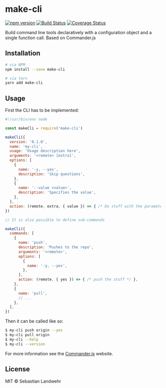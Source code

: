 <!--@h1([pkg.name])-->
# make-cli
<!--/@-->

<!--@shields('npm', 'travis', 'coveralls')-->
[![npm version](https://img.shields.io/npm/v/make-cli.svg)](https://www.npmjs.com/package/make-cli) [![Build Status](https://img.shields.io/travis/dword-design/make-cli/master.svg)](https://travis-ci.org/dword-design/make-cli) [![Coverage Status](https://img.shields.io/coveralls/dword-design/make-cli/master.svg)](https://coveralls.io/r/dword-design/make-cli?branch=master)
<!--/@-->

<!--@pkg.description-->
Build command line tools declaratively with a configuration object and a single function call. Based on Commander.js
<!--/@-->

## Installation

```sh
# via NPM
npm install --save make-cli

# via Yarn
yarn add make-cli
```

## Usage

First the CLI has to be implemented:

```js
#!/usr/bin/env node

const makeCli = require('make-cli')

makeCli({
  version: '0.1.0',
  name: 'my-cli',
  usage: 'Usage description here',
  arguments: '<remote> [extra]',
  options: [
    {
      name: '-y, --yes',
      description: 'Skip questions',
    },
    {
      name: '--value <value>',
      description: 'Specifies the value',
    },
  ],
  action: (remote, extra, { value }) => { /* Do stuff with the parameters */ },
})

// It is also possible to define sub-commands

makeCli({
  commands: [
    {
      name: 'push',
      description: 'Pushes to the repo',
      arguments: '<remote>',
      options: [
        {
          name: '-y, --yes',
        },
      ],
      action: (remote, { yes }) => { /* push the stuff */ },
    },
    {
      name: 'pull',
      // ...
    },
  ],
})
```

Then it can be called like so:

```bash
$ my-cli push origin --yes
$ my-cli pull origin
$ my-cli --help
$ my-cli --version
```

For more information see the [Commander.js](https://www.npmjs.com/package/commander) website.

<!--@license()-->
## License

MIT © Sebastian Landwehr
<!--/@-->
